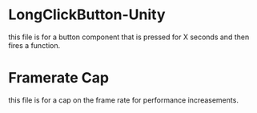 # LongClickButton-Unity

this file is for a button component that is pressed for X seconds and then fires a function.

# Framerate Cap

this file is for a cap on the frame rate for performance increasements. 
